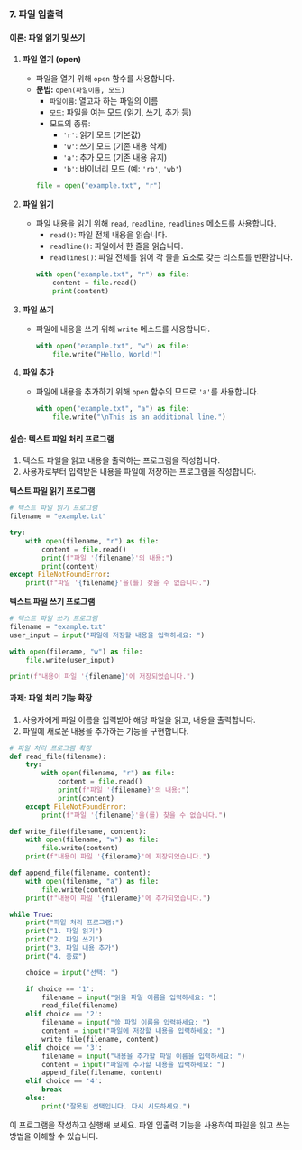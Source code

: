 ### 7. 파일 입출력

#### 이론: 파일 읽기 및 쓰기

1. **파일 열기 (open)**
   - 파일을 열기 위해 `open` 함수를 사용합니다.
   - **문법:** `open(파일이름, 모드)`
     - `파일이름`: 열고자 하는 파일의 이름
     - `모드`: 파일을 여는 모드 (읽기, 쓰기, 추가 등)
     - 모드의 종류:
       - `'r'`: 읽기 모드 (기본값)
       - `'w'`: 쓰기 모드 (기존 내용 삭제)
       - `'a'`: 추가 모드 (기존 내용 유지)
       - `'b'`: 바이너리 모드 (예: `'rb'`, `'wb'`)
     ```python
     file = open("example.txt", "r")
     ```

2. **파일 읽기**
   - 파일 내용을 읽기 위해 `read`, `readline`, `readlines` 메소드를 사용합니다.
     - `read()`: 파일 전체 내용을 읽습니다.
     - `readline()`: 파일에서 한 줄을 읽습니다.
     - `readlines()`: 파일 전체를 읽어 각 줄을 요소로 갖는 리스트를 반환합니다.
     ```python
     with open("example.txt", "r") as file:
         content = file.read()
         print(content)
     ```

3. **파일 쓰기**
   - 파일에 내용을 쓰기 위해 `write` 메소드를 사용합니다.
     ```python
     with open("example.txt", "w") as file:
         file.write("Hello, World!")
     ```

4. **파일 추가**
   - 파일에 내용을 추가하기 위해 `open` 함수의 모드로 `'a'`를 사용합니다.
     ```python
     with open("example.txt", "a") as file:
         file.write("\nThis is an additional line.")
     ```

#### 실습: 텍스트 파일 처리 프로그램

1. 텍스트 파일을 읽고 내용을 출력하는 프로그램을 작성합니다.
2. 사용자로부터 입력받은 내용을 파일에 저장하는 프로그램을 작성합니다.

**텍스트 파일 읽기 프로그램**

```python
# 텍스트 파일 읽기 프로그램
filename = "example.txt"

try:
    with open(filename, "r") as file:
        content = file.read()
        print(f"파일 '{filename}'의 내용:")
        print(content)
except FileNotFoundError:
    print(f"파일 '{filename}'을(를) 찾을 수 없습니다.")
```

**텍스트 파일 쓰기 프로그램**

```python
# 텍스트 파일 쓰기 프로그램
filename = "example.txt"
user_input = input("파일에 저장할 내용을 입력하세요: ")

with open(filename, "w") as file:
    file.write(user_input)

print(f"내용이 파일 '{filename}'에 저장되었습니다.")
```

#### 과제: 파일 처리 기능 확장

1. 사용자에게 파일 이름을 입력받아 해당 파일을 읽고, 내용을 출력합니다.
2. 파일에 새로운 내용을 추가하는 기능을 구현합니다.

```python
# 파일 처리 프로그램 확장
def read_file(filename):
    try:
        with open(filename, "r") as file:
            content = file.read()
            print(f"파일 '{filename}'의 내용:")
            print(content)
    except FileNotFoundError:
        print(f"파일 '{filename}'을(를) 찾을 수 없습니다.")

def write_file(filename, content):
    with open(filename, "w") as file:
        file.write(content)
    print(f"내용이 파일 '{filename}'에 저장되었습니다.")

def append_file(filename, content):
    with open(filename, "a") as file:
        file.write(content)
    print(f"내용이 파일 '{filename}'에 추가되었습니다.")

while True:
    print("파일 처리 프로그램:")
    print("1. 파일 읽기")
    print("2. 파일 쓰기")
    print("3. 파일 내용 추가")
    print("4. 종료")

    choice = input("선택: ")

    if choice == '1':
        filename = input("읽을 파일 이름을 입력하세요: ")
        read_file(filename)
    elif choice == '2':
        filename = input("쓸 파일 이름을 입력하세요: ")
        content = input("파일에 저장할 내용을 입력하세요: ")
        write_file(filename, content)
    elif choice == '3':
        filename = input("내용을 추가할 파일 이름을 입력하세요: ")
        content = input("파일에 추가할 내용을 입력하세요: ")
        append_file(filename, content)
    elif choice == '4':
        break
    else:
        print("잘못된 선택입니다. 다시 시도하세요.")
```

이 프로그램을 작성하고 실행해 보세요. 파일 입출력 기능을 사용하여 파일을 읽고 쓰는 방법을 이해할 수 있습니다.